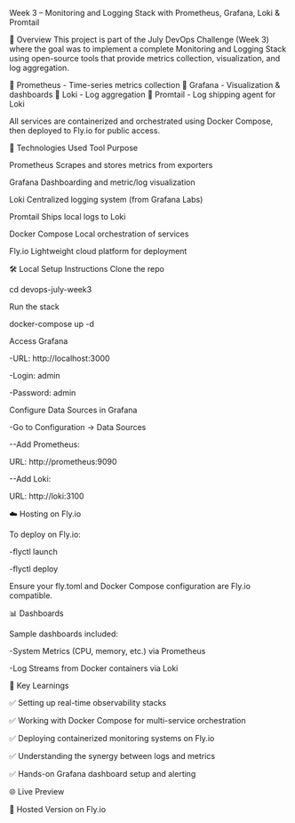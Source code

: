 Week 3 – Monitoring and Logging Stack with Prometheus, Grafana, Loki & Promtail

🚀 Overview
This project is part of the July DevOps Challenge (Week 3) where the goal was to implement a complete Monitoring and Logging Stack using open-source tools that provide metrics collection, visualization, and log aggregation.

🔹 Prometheus - Time-series metrics collection
🔹 Grafana - Visualization & dashboards
🔹 Loki - Log aggregation
🔹 Promtail - Log shipping agent for Loki

All services are containerized and orchestrated using Docker Compose, then deployed to Fly.io for public access.

🧰 Technologies Used
Tool	             Purpose

Prometheus   	     Scrapes and stores metrics from exporters

Grafana          	Dashboarding and metric/log visualization

Loki	            Centralized logging system (from Grafana Labs)

Promtail	        Ships local logs to Loki

Docker Compose	   Local orchestration of services

Fly.io	           Lightweight cloud platform for deployment

🛠️ Local Setup Instructions
Clone the repo

cd devops-july-week3

Run the stack

docker-compose up -d

Access Grafana

-URL: http://localhost:3000

-Login: admin

-Password: admin

Configure Data Sources in Grafana

-Go to Configuration → Data Sources

  --Add Prometheus:
  
URL: http://prometheus:9090

  --Add Loki:
  
URL: http://loki:3100

☁️ Hosting on Fly.io

To deploy on Fly.io:

-flyctl launch

-flyctl deploy

Ensure your fly.toml and Docker Compose configuration are Fly.io compatible.

📊 Dashboards

Sample dashboards included:

-System Metrics (CPU, memory, etc.) via Prometheus

-Log Streams from Docker containers via Loki

📌 Key Learnings

✅ Setting up real-time observability stacks

✅ Working with Docker Compose for multi-service orchestration

✅ Deploying containerized monitoring systems on Fly.io

✅ Understanding the synergy between logs and metrics

✅ Hands-on Grafana dashboard setup and alerting

🌐 Live Preview

🔗 Hosted Version on Fly.io
